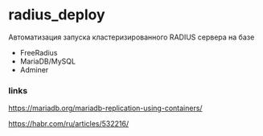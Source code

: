 # radius_deploy

Автоматизация запуска кластеризированного RADIUS сервера на базе 

 - FreeRadius
 - MariaDB/MySQL
 - Adminer


### links

https://mariadb.org/mariadb-replication-using-containers/

https://habr.com/ru/articles/532216/
